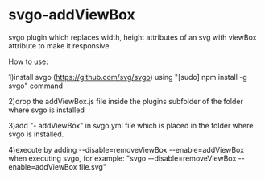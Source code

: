 # svgo-addViewBox
svgo plugin which replaces width, height attributes of an svg with viewBox attribute to make it responsive.

How to use:

1)install svgo (https://github.com/svg/svgo) using "[sudo] npm install -g svgo" command

2)drop the addViewBox.js file inside the plugins subfolder of the folder where svgo is installed

3)add "- addViewBox" in svgo.yml file which is placed in the folder where svgo is installed.

4)execute by adding --disable=removeViewBox --enable=addViewBox when executing svgo, for example: "svgo --disable=removeViewBox --enable=addViewBox file.svg"
